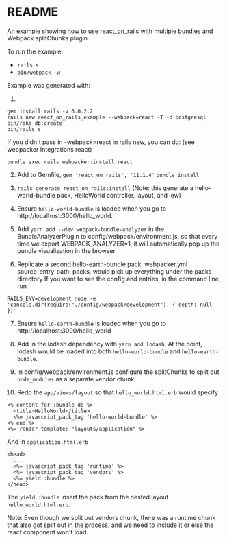 # README

An example showing how to use react_on_rails with multiple bundles and Webpack splitChunks plugin

To run the example:
- `rails s`
- `bin/webpack -w `

Example was generated with:

1. 
```
gem install rails -v 6.0.2.2
rails new react_on_rails_example --webpack=react -T -d postgresql 
bin/rake db:create
bin/rails s
```

  If you didn't pass in -webpack=react in rails new, you can do: (see webpacker Integrations react)
```
bundle exec rails webpacker:install:react
```


2. Add to Gemfile, `gem 'react_on_rails', '11.1.4'`
`bundle install`

3. `rails generate react_on_rails:install` (Note: this generate a hello-world-bundle pack, HelloWorld controller, layout, and iew)

4. Ensure `hello-world-bundle` is loaded when you go to http://localhost:3000/hello_world. 

5. Add `yarn add --dev webpack-bundle-analyzer` in the BundleAnalyzerPlugin to config/webpack/environment.js, so that every time we export WEBPACK_ANALYZER=1, it will automatically pop up the bundle visualization in the browser

6. Replicate a second hello-earth-bundle pack. webpacker.yml
source_entry_path: packs, would pick up everything under the packs directory
If you want to see the config and entries, in the command line, run

`RAILS_ENV=development node -e 'console.dir(require("./config/webpack/development"), { depth: null })'`

7. Ensure `hello-earth-bundle` is loaded when you go to http://localhost:3000/hello_world

8. Add in the lodash dependency with `yarn add lodash`. At the point, lodash would be loaded into both `hello-world-bundle` and `hello-earth-bundle`.

9. In config/webpack/environment.js configure the splitChunks to split out `node_modules` as a separate vendor chunk

10. Redo the `app/views/layout` so that `hello_world.html.erb` would specify
```
<% content_for :bundle do %>
  <title>HelloWorld</title>
  <%= javascript_pack_tag 'hello-world-bundle' %>
<% end %>
<%= render template: "layouts/application" %>
```

And in `application.html.erb`

```
<head>
  ...
  <%= javascript_pack_tag 'runtime' %>
  <%= javascript_pack_tag 'vendors' %>
  <%= yield :bundle %>
</head>
```

The `yield :bundle` insert the pack from the nested layout `hello_world.html.erb`.

Note: Even though we split out vendors chunk, there was a runtime chunk that also got split out in the process, and we need to include it or else the react component won't load.